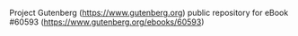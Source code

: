 Project Gutenberg (https://www.gutenberg.org) public repository for eBook #60593 (https://www.gutenberg.org/ebooks/60593)
